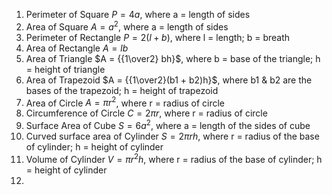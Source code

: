 1. Perimeter of Square $P = {4a}$, where a = length of sides
2. Area of Square $A = {a^2}$, where a = length of sides
3. Perimeter of Rectangle $P = {2(l+b)}$, where l = length; b = breath
4. Area of Rectangle $A = {lb}$
5. Area of Triangle $A = {{1\over2} bh}$, where b = base of the triangle; h = height of triangle
6. Area of Trapezoid $A = {{1\over2}(b1 + b2)h}$, where b1 & b2 are the bases of the trapezoid; h = height of trapezoid
7. Area of Circle $A = {\pi r^2}$, where r = radius of circle
8. Circumference of Circle $C = {2\pi r}$, where r = radius of circle
9. Surface Area of Cube $S = {6a^2}$, where a = length of the sides of cube
10. Curved surface area of Cylinder $S = {2\pi rh}$, where r = radius of the base of cylinder; h = height of cylinder
11. Volume of Cylinder $V = {\pi r^2h}$, where r = radius of the base of cylinder; h = height of cylinder
12. 